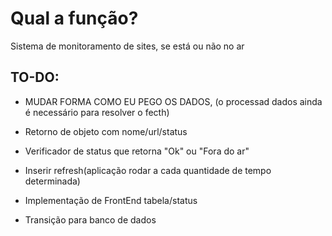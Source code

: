 # Qual a função?

Sistema de monitoramento de sites, se está ou não no ar

## TO-DO:

- MUDAR FORMA COMO EU PEGO OS DADOS, (o processad dados ainda é necessário para resolver o fecth)
- Retorno de objeto com nome/url/status

- Verificador de status que retorna "Ok" ou "Fora do ar"

- Inserir refresh(aplicação rodar a cada quantidade de tempo determinada)

- Implementação de FrontEnd tabela/status

- Transição para banco de dados
